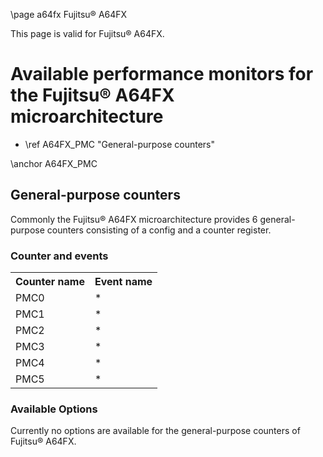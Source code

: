 \page a64fx Fujitsu&reg; A64FX

<P>This page is valid for Fujitsu&reg; A64FX.</P>

<H1>Available performance monitors for the Fujitsu&reg; A64FX microarchitecture</H1>
<UL>
<LI>\ref A64FX_PMC "General-purpose counters"</LI>
</UL>

\anchor A64FX_PMC
<H2>General-purpose counters</H2>
<P>Commonly the Fujitsu&reg; A64FX microarchitecture provides 6 general-purpose counters consisting of a config and a counter register.</P>
<H3>Counter and events</H3>
<TABLE>
<TR>
  <TH>Counter name</TH>
  <TH>Event name</TH>
</TR>
<TR>
  <TD>PMC0</TD>
  <TD>*</TD>
</TR>
<TR>
  <TD>PMC1</TD>
  <TD>*</TD>
</TR>
<TR>
  <TD>PMC2</TD>
  <TD>*</TD>
</TR>
<TR>
  <TD>PMC3</TD>
  <TD>*</TD>
</TR>
<TR>
  <TD>PMC4</TD>
  <TD>*</TD>
</TR>
<TR>
  <TD>PMC5</TD>
  <TD>*</TD>
</TR>
</TABLE>

<H3>Available Options</H3>
<P>Currently no options are available for the general-purpose counters of Fujitsu&reg; A64FX.</P>
